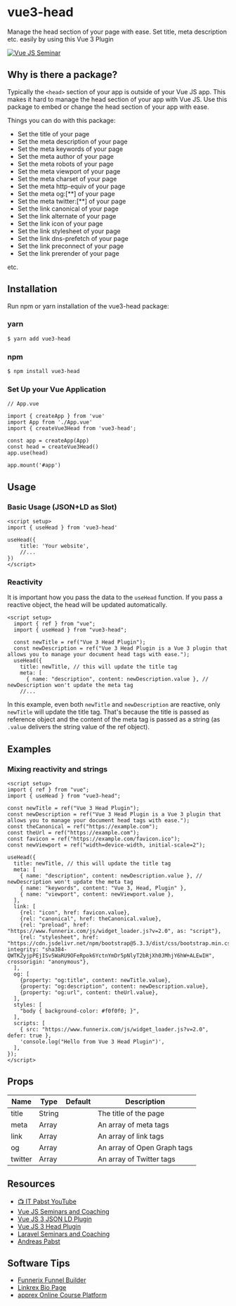 # vue3-head
Manage the head section of your page with ease. Set title, meta description etc. easily by using this Vue 3 Plugin

[![Vue JS Seminar](https://www.vuejs-seminar.de/img/VuejsSeminar/logo_color.png "Vue JS Seminar")](https://www.vuejs-seminar.de/)

## Why is there a package?

Typically the `<head>` section of your app is outside of your Vue JS app.
This makes it hard to manage the head section of your app with Vue JS.
Use this package to embed or change the head section of your app with ease.

Things you can do with this package:
- Set the title of your page
- Set the meta description of your page
- Set the meta keywords of your page
- Set the meta author of your page
- Set the meta robots of your page
- Set the meta viewport of your page
- Set the meta charset of your page
- Set the meta http-equiv of your page
- Set the meta og:[**] of your page
- Set the meta twitter:[**] of your page
- Set the link canonical of your page
- Set the link alternate of your page
- Set the link icon of your page
- Set the link stylesheet of your page
- Set the link dns-prefetch of your page
- Set the link preconnect of your page
- Set the link prerender of your page

etc.

## Installation

Run npm or yarn installation of the vue3-head package:

### yarn
```bash
$ yarn add vue3-head
```

### npm
```bash
$ npm install vue3-head
```

### Set Up your Vue Application

```vue
// App.vue

import { createApp } from 'vue'
import App from './App.vue'
import { createVue3Head from 'vue3-head';

const app = createApp(App)
const head = createVue3Head()
app.use(head)

app.mount('#app')
```


## Usage

### Basic Usage (JSON+LD as Slot)

```vue
<script setup>
import { useHead } from 'vue3-head'

useHead({
    title: 'Your website',
    //...
})
</script>
```

### Reactivity

It is important how you pass the data to the `useHead` function. If you pass a reactive object, the head will be updated automatically.

```vue
<script setup>
  import { ref } from "vue";
  import { useHead } from "vue3-head";

  const newTitle = ref("Vue 3 Head Plugin");
  const newDescription = ref("Vue 3 Head Plugin is a Vue 3 plugin that allows you to manage your document head tags with ease.");
  useHead({
    title: newTitle, // this will update the title tag
    meta: [
      { name: "description", content: newDescription.value }, // newDescription won't update the meta tag
    //...
```

In this example, even both `newTitle` and `newDescription` are reactive, only `newTitle` will update the title tag. 
That's because the title is passed as reference object and the content of the meta tag is
passed as a string (as `.value` delivers the string value of the ref object).

## Examples

### Mixing reactivity and strings

```vue
<script setup>
import { ref } from "vue";
import { useHead } from "vue3-head";

const newTitle = ref("Vue 3 Head Plugin");
const newDescription = ref("Vue 3 Head Plugin is a Vue 3 plugin that allows you to manage your document head tags with ease.");
const theCanonical = ref("https://example.com");
const theUrl = ref("https://example.com");
const favicon = ref("https://example.com/favicon.ico");
const newViewport = ref("width=device-width, initial-scale=2");

useHead({
  title: newTitle, // this will update the title tag
  meta: [
    { name: "description", content: newDescription.value }, // newDescription won't update the meta tag
    { name: "keywords", content: "Vue 3, Head, Plugin" },
    { name: "viewport", content: newViewport.value },
  ],
  link: [
    {rel: "icon", href: favicon.value},
    {rel: "canonical", href: theCanonical.value},
    {rel: "preload", href: "https://www.funnerix.com/js/widget_loader.js?v=2.0", as: "script"},
    {rel: "stylesheet", href: "https://cdn.jsdelivr.net/npm/bootstrap@5.3.3/dist/css/bootstrap.min.css", integrity: "sha384-QWTKZyjpPEjISv5WaRU9OFeRpok6YctnYmDr5pNlyT2bRjXh0JMhjY6hW+ALEwIH", crossorigin: "anonymous"},
  ],
  og: [
    {property: "og:title", content: newTitle.value},
    {property: "og:description", content: newDescription.value},
    {property: "og:url", content: theUrl.value},
  ],
  styles: [
    "body { background-color: #f0f0f0; }",
  ],
  scripts: [
    { src: "https://www.funnerix.com/js/widget_loader.js?v=2.0", defer: true },
    'console.log("Hello from Vue 3 Head Plugin")',
  ],
});
</script>
```

## Props

| Name | Type | Default | Description |
| --- | --- | --- | --- |
| title | String | | The title of the page |
| meta | Array | | An array of meta tags |
| link | Array | | An array of link tags |
| og | Array | | An array of Open Graph tags |
| twitter | Array | | An array of Twitter tags |


## Resources

- [📺 IT Pabst YouTube](https://www.youtube.com/channel/UC2qIzllaHNtseSXwj18r-7w)
- [Vue JS Seminars and Coaching](https://www.vuejs-seminar.de/)
- [Vue JS 3 JSON LD Plugin](https://www.vuejs-seminar.de/packages/vue3-json-ld)
- [Vue JS 3 Head Plugin](https://www.vuejs-seminar.de/packages/vue3-head)
- [Laravel Seminars and Coaching](https://www.laravel-seminar.de/)
- [Andreas Pabst](https://www.andreaspabst.com)

## Software Tips

- [Funnerix Funnel Builder](https://www.funnerix.com/)
- [Linkrex Bio Page](https://www.linkrex.eu/)
- [apprex Online Course Platform](https://www.apprex.de/)